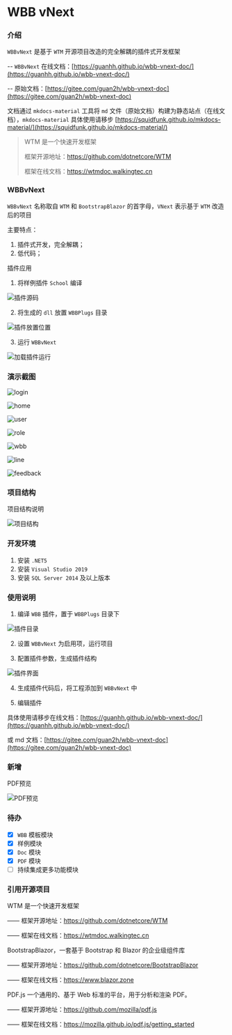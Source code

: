 # WBB vNext

### 介绍
`WBBvNext` 是基于 `WTM` 开源项目改造的完全解耦的插件式开发框架

-- `WBBvNext` 在线文档：[https://guanhh.github.io/wbb-vnext-doc/](https://guanhh.github.io/wbb-vnext-doc/)


-- 原始文档：[https://gitee.com/guan2h/wbb-vnext-doc](https://gitee.com/guan2h/wbb-vnext-doc)

文档通过 `mkdocs-material` 工具将 `md` 文件（原始文档）构建为静态站点（在线文档），`mkdocs-material` 具体使用请移步 
[https://squidfunk.github.io/mkdocs-material/](https://squidfunk.github.io/mkdocs-material/)


>WTM 是一个快速开发框架
>
>框架开源地址：https://github.com/dotnetcore/WTM
>
>框架在线文档：https://wtmdoc.walkingtec.cn


### WBBvNext

`WBBvNext` 名称取自 `WTM` 和 `BootstrapBlazor` 的首字母，`VNext` 表示基于 `WTM` 改造后的项目

主要特点：

1. 插件式开发，完全解耦；
2. 低代码；

插件应用
1.  将样例插件 `School` 编译

![插件源码](https://gitee.com/guan2h/WBB-vNext/raw/master/WBBPlugs/Doc/WBBvNext.Doc.Page/Doc/images/school_code.PNG)

2.  将生成的 `dll` 放置 `WBBPlugs` 目录

![插件放置位置](https://gitee.com/guan2h/WBB-vNext/raw/master/WBBPlugs/Doc/WBBvNext.Doc.Page/Doc/images/plug.PNG)

3.  运行 `WBBvNext`

![加载插件运行](https://gitee.com/guan2h/WBB-vNext/raw/master/WBBPlugs/Doc/WBBvNext.Doc.Page/Doc/images/school.PNG)

### 演示截图

![login](https://gitee.com/guan2h/WBB-vNext/raw/master/WBBPlugs/Doc/WBBvNext.Doc.Page/Doc/images/wbb_show_login.png)

![home](https://gitee.com/guan2h/WBB-vNext/raw/master/WBBPlugs/Doc/WBBvNext.Doc.Page/Doc/images/wbb_show_home.png)

![user](https://gitee.com/guan2h/WBB-vNext/raw/master/WBBPlugs/Doc/WBBvNext.Doc.Page/Doc/images/wbb_show_user.png)

![role](https://gitee.com/guan2h/WBB-vNext/raw/master/WBBPlugs/Doc/WBBvNext.Doc.Page/Doc/images/wbb_show_role.png)

![wbb](https://gitee.com/guan2h/WBB-vNext/raw/master/WBBPlugs/Doc/WBBvNext.Doc.Page/Doc/images/wbb_show_wbb.png)

![line](https://gitee.com/guan2h/WBB-vNext/raw/master/WBBPlugs/Doc/WBBvNext.Doc.Page/Doc/images/wbb_show_line.png)

![feedback](https://gitee.com/guan2h/WBB-vNext/raw/master/WBBPlugs/Doc/WBBvNext.Doc.Page/Doc/images/wbb_show_feedback.png)


### 项目结构

项目结构说明

![项目结构](https://gitee.com/guan2h/WBB-vNext/raw/master/WBBPlugs/Doc/WBBvNext.Doc.Page/Doc/images/wbb_project.PNG)

### 开发环境

1. 安装 `.NET5`
2. 安装 `Visual Studio 2019`
3. 安装 `SQL Server 2014` 及以上版本

### 使用说明

1.  编译 `WBB` 插件，置于 `WBBPlugs` 目录下

![插件目录](https://gitee.com/guan2h/WBB-vNext/raw/master/WBBPlugs/Doc/WBBvNext.Doc.Page/Doc/images/wbb_dll.PNG)

2.  设置 `WBBvNext` 为启用项，运行项目

3.  配置插件参数，生成插件结构

![插件界面](https://gitee.com/guan2h/WBB-vNext/raw/master/WBBPlugs/Doc/WBBvNext.Doc.Page/Doc/images/plug_codegen.PNG)

4. 生成插件代码后，将工程添加到 `WBBvNext` 中

5. 编辑插件

具体使用请移步在线文档：[https://guanhh.github.io/wbb-vnext-doc/](https://guanhh.github.io/wbb-vnext-doc/)

或 md 文档：[https://gitee.com/guan2h/wbb-vnext-doc](https://gitee.com/guan2h/wbb-vnext-doc)

### 新增

PDF预览

![PDF预览](https://gitee.com/guan2h/WBB-vNext/raw/master/WBBPlugs/Doc/WBBvNext.Doc.Page/Doc/images/pdf_priview.PNG)

### 待办
- [x] `WBB` 模板模块
- [x] 样例模块
- [x] `Doc` 模块
- [x] `PDF` 模块
- [ ] 持续集成更多功能模块

### 引用开源项目

WTM 是一个快速开发框架

—— 框架开源地址：https://github.com/dotnetcore/WTM

—— 框架在线文档：https://wtmdoc.walkingtec.cn

BootstrapBlazor，一套基于 Bootstrap 和 Blazor 的企业级组件库

—— 框架开源地址：https://github.com/dotnetcore/BootstrapBlazor

—— 框架在线文档：https://www.blazor.zone

PDF.js 一个通用的、基于 Web 标准的平台，用于分析和渲染 PDF。

—— 框架开源地址：https://github.com/mozilla/pdf.js

—— 框架在线文档：https://mozilla.github.io/pdf.js/getting_started